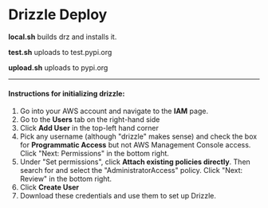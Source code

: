 # Drizzle Deploy

**local.sh** builds drz and installs it.

**test.sh** uploads to test.pypi.org

**upload.sh** uploads to pypi.org

---

#### Instructions for initializing drizzle:
1. Go into your AWS account and navigate to the **IAM** page.
2. Go to the **Users** tab on the right-hand side
3. Click **Add User** in the top-left hand corner
4. Pick any username (although "drizzle" makes sense) and check
 the box for **Programmatic Access** but not AWS Management
Console access. Click "Next: Permissions" in the bottom right.
5. Under "Set permissions", click **Attach existing policies 
directly**. Then search for and select the "AdministratorAccess" 
policy. Click "Next: Review" in the bottom right.
6. Click **Create User**
7. Download these credentials and use them to set up Drizzle.